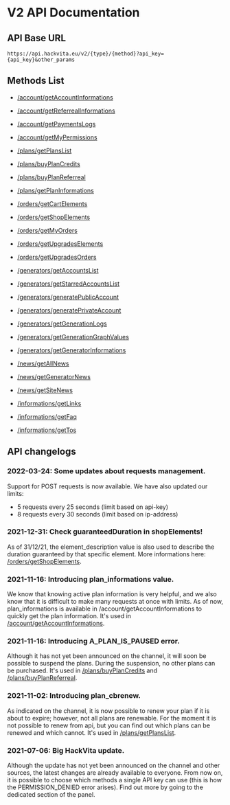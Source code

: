 # V2 API Documentation

## API Base URL

`https://api.hackvita.eu/v2/{type}/{method}?api_key={api_key}&other_params`

## Methods List

* [/account/getAccountInformations](getAccountInformations)
* [/account/getReferrealInformations](getReferrealInformations)
* [/account/getPaymentsLogs](getPaymentsLogs)
* [/account/getMyPermissions](getMyPermissions)

* [/plans/getPlansList](getPlansList)
* [/plans/buyPlanCredits](buyPlanCredits)
* [/plans/buyPlanReferreal](buyPlanReferreal)
* [/plans/getPlanInformations](getPlanInformations)

* [/orders/getCartElements](getCartElements)
* [/orders/getShopElements](getShopElements)
* [/orders/getMyOrders](getMyOrders)
* [/orders/getUpgradesElements](getUpgradesElements)
* [/orders/getUpgradesOrders](getUpgradesOrders)

* [/generators/getAccountsList](getAccountsList)
* [/generators/getStarredAccountsList](getStarredAccountsList)
* [/generators/generatePublicAccount](generatePublicAccount)
* [/generators/generatePrivateAccount](generatePrivateAccount)
* [/generators/getGenerationLogs](getGenerationLogs)
* [/generators/getGenerationGraphValues](getGenerationGraphValues)
* [/generators/getGeneratorInformations](getGeneratorInformations)

* [/news/getAllNews](getAllNews)
* [/news/getGeneratorNews](getGeneratorNews)
* [/news/getSiteNews](getSiteNews)

* [/informations/getLinks](getLinks)
* [/informations/getFaq](getFaq)
* [/informations/getTos](getTos)

## API changelogs

### 2022-03-24: **Some updates about requests management.**

Support for POST requests is now available. We have also updated our limits:
* 5 requests every 25 seconds (limit based on api-key)
* 8 requests every 30 seconds (limit based on ip-address)

### 2021-12-31: **Check guaranteedDuration in shopElements!**

As of 31/12/21, the element_description value is also used to describe the duration guaranteed by that specific element. More informations here: [/orders/getShopElements](getShopElements).

### 2021-11-16: **Introducing plan_informations value.**

We know that knowing active plan information is very helpful, and we also know that it is difficult to make many requests at once with limits. As of now, plan_informations is available in /account/getAccountInformations to quickly get the plan information.
It's used in [/account/getAccountInformations](getAccountInformations).

### 2021-11-16: **Introducing A_PLAN_IS_PAUSED error.**

Although it has not yet been announced on the channel, it will soon be possible to suspend the plans. During the suspension, no other plans can be purchased.
It's used in [/plans/buyPlanCredits](buyPlanCredits) and [/plans/buyPlanReferreal](buyPlanReferreal).

### 2021-11-02: **Introducing plan_cbrenew.**

As indicated on the channel, it is now possible to renew your plan if it is about to expire; however, not all plans are renewable. For the moment it is not possible to renew from api, but you can find out which plans can be renewed and which cannot.
It's used in [/plans/getPlansList](getPlansList).

### 2021-07-06: **Big HackVita update.**

Although the update has not yet been announced on the channel and other sources, the latest changes are already available to everyone. From now on, it is possible to choose which methods a single API key can use (this is how the PERMISSION_DENIED error arises). Find out more by going to the dedicated section of the panel.